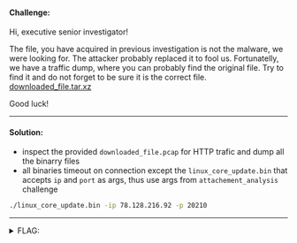 #### Challenge:

Hi, executive senior investigator! 

The file, you have acquired in previous investigation is not the malware, we were looking for. The attacker probably replaced it to fool us. Fortunatelly, we have a traffic dump, where you can probably find the original file. Try to find it and do not forget to be sure it is the correct file. [downloaded_file.tar.xz](./downloaded_file.tar.xz ":ignore")

Good luck!

---

#### Solution:

- inspect the provided `downloaded_file.pcap` for HTTP trafic and dump all the binarry files
- all binaries timeout on connection except the `linux_core_update.bin` that accepts `ip` and `port` as args, thus use args from `attachement_analysis` challenge
```bash
./linux_core_update.bin -ip 78.128.216.92 -p 20210
```

---

<details><summary>FLAG:</summary>

```
FLAG{l03Y-BDjA-uB5v-PHVB}
```

</details>
<br/>
